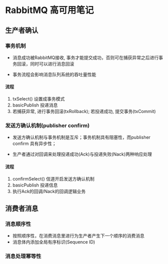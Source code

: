 # RabbitMQ 高可用笔记

## 生产者确认

### 事务机制

- 消息成功被RabbitMQ接收, 事务才能提交成功，否则可在捕获异常之后进行事务回滚，同时可以进行消息回滚

- 事务流程会影响消息队列系统的吞吐量性能

#### 流程

1. txSelect() 设置成事务模式
2. basicPublish 投递消息
3. 若捕获异常, 进行事务回滚(txRollback); 若投递成功, 提交事务(txCommit)


### 发送方确认机制(publisher confirm)

- 发送方确认机制与事务机制是互斥；事务机制具有阻塞性，而publisher confirm 具有异步性；

- 生产者通过对回调来处理投递成功(Ack)与投递失败(Nack)两种响应处理

#### 流程

1. confirmSelect() 信道开启发送方确认机制
2. basicPublish 投递信息
3. 执行Ack的回调/Nack的回调逻辑业务

## 消费者消息

### 消息顺序性

- 按照顺序性，在消费消息里进行为生产者产生下一个顺序的消费消息
- 消息体内添加全局有序标识(Sequence ID)

### 消息处理幂等性

